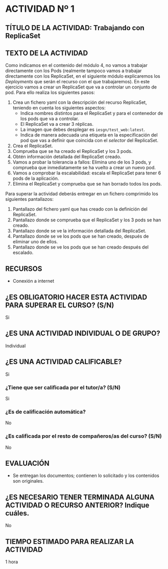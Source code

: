 # ACTIVIDAD Nº 1

## TÍTULO DE LA ACTIVIDAD: Trabajando con ReplicaSet

## TEXTO DE LA ACTIVIDAD

Como indicamos en el contenido del módulo 4, no vamos a trabajar directamente con los Pods (realmente tampoco vamos a trabajar directamente con los ReplicaSet, en el siguiente módulo explicaremos los *Deployments* que serán el recurso con el que trabajaremos).  En este ejercicio vamos a crear un ReplicaSet que va a controlar un conjunto de pod. Para ello realiza los siguientes pasos:

1. Crea un fichero yaml con la descripción del recurso ReplicaSet, teniendo en cuenta los siguientes aspectos:
    * Indica nombres distintos para el ReplicaSet y para el contenedor de los pods que va a controlar.
    * El ReplicaSet va a crear 3 réplicas.
    * La imagen que debes desplegar es `iesgn/test_web:latest`.
    * Indica de manera adecuada una etiqueta en la especificación del pod que vas a definir que coincida con el *selector* del ReplicaSet.
2. Crea el ReplicaSet.
3. Comprueba que se ha creado el ReplicaSet y los 3 pods.
4. Obtén información detallada del ReplicaSet creado.
5. Vamos a probar la tolerancia a fallos: Elimina uno de los 3 pods, y comprueba que inmediatamente se ha vuelto a crear un nuevo pod.
6. Vamos a comprobar la escalabilidad: escala el ReplicaSet para tener 6 pods de la aplicación.
7. Elimina el ReplicaSet y comprueba que se han borrado todos los pods.

Para superar la actividad deberás entregar en un fichero comprimido los siguientes pantallazos:

1. Pantallazo del fichero yaml que has creado con la definición del ReplicaSet.
2. Pantallazo donde se comprueba que el ReplicaSet y los 3 pods se han creado.
3. Pantallazo donde se ve la información detallada del ReplicaSet.
4. Pantallazo donde se ve los pods que se han creado, después de eliminar uno de ellos.
5. Pantallazo donde se ve los pods que se han creado después del escalado.

## RECURSOS

* Conexión a internet

## ¿ES OBLIGATORIO HACER ESTA ACTIVIDAD PARA SUPERAR EL CURSO? (S/N)

Si

## ¿ES UNA ACTIVIDAD INDIVIDUAL O DE GRUPO?

Individual

## ¿ES UNA ACTIVIDAD CALIFICABLE?

Si

### ¿Tiene que ser calificada por el tutor/a? (S/N) 

Si

### ¿Es de calificación automática?

No

### ¿Es calificada por el resto de compañeros/as del curso? (S/N)

No

## EVALUACIÓN

* Se entregan los documentos; contienen lo solicitado y los contenidos son originales.

## ¿ES NECESARIO TENER TERMINADA ALGUNA ACTIVIDAD O RECURSO ANTERIOR? Indique cuáles.

No

## TIEMPO ESTIMADO PARA REALIZAR LA ACTIVIDAD

1 hora
